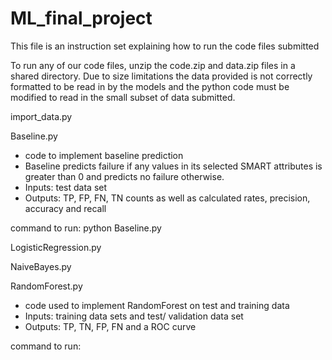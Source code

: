 # ML_final_project
This file is an instruction set explaining how to run the code files submitted 

To run any of our code files, unzip the code.zip and data.zip files in a shared directory.  Due to size limitations
the data provided is not correctly formatted to be read in by the models and the python code must be modified to read 
in the small subset of data submitted. 

import_data.py 


Baseline.py
  - code to implement baseline prediction
  - Baseline predicts failure if any values in its selected SMART attributes is greater than 0 and predicts no
    failure otherwise. 
  - Inputs: test data set 
  - Outputs: TP, FP, FN, TN counts as well as calculated rates, precision, accuracy and recall 
  
  command to run: python Baseline.py 
  
LogisticRegression.py

NaiveBayes.py

RandomForest.py
  - code used to implement RandomForest on test and training data
  - Inputs: training data sets and test/ validation data set 
  - Outputs: TP, TN, FP, FN and a ROC curve 
  
  command to run: 
